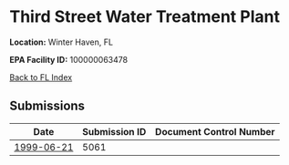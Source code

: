 # Third Street Water Treatment Plant

**Location:** Winter Haven, FL

**EPA Facility ID:** 100000063478

[Back to FL Index](../../index.md)

## Submissions

| Date | Submission ID | Document Control Number |
|------|--------------|-------------------------|
| [1999-06-21](submissions/5061.md) | 5061 |  |
